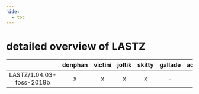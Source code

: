 ```yaml
---
hide:
  - toc
---
```


detailed overview of LASTZ
==========================

| |donphan|victini|joltik|skitty|gallade|accelgor|swalot|doduo|
| :---: | :---: | :---: | :---: | :---: | :---: | :---: | :---: | :---: |
|LASTZ/1.04.03-foss-2019b|x|x|x|x|-|-|-|x|
